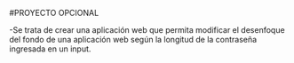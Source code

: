 #PROYECTO OPCIONAL

-Se trata de crear una aplicación web que permita modificar el desenfoque del fondo de una aplicación web según la longitud de la contraseña
ingresada en un input.
